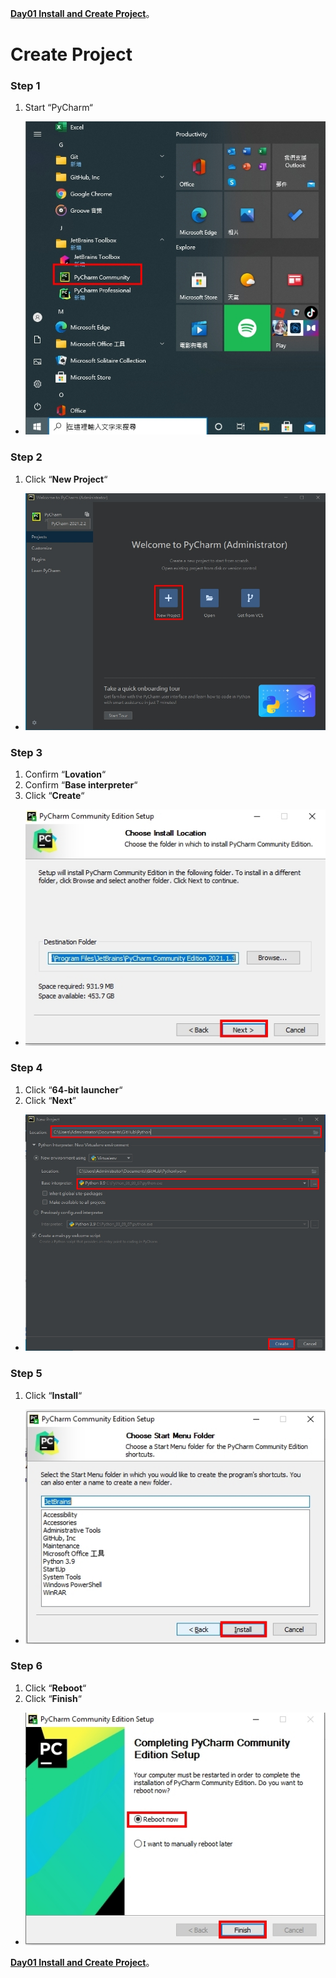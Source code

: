 [**Day01 Install and Create Project**](https://github.com/AdamXu23/Python/tree/main/Day01%20Install%20and%20Create%20Project)。
# Create Project
### Step 1
1.  Start “PyCharm“
*   ![](https://github.com/AdamXu23/Python/blob/main/Day01%20Install%20and%20Create%20Project/Create%20Project/Image/Create%20Project_01.jpg)
### Step 2
1.  Click “**New Project**“
*   ![](https://github.com/AdamXu23/Python/blob/main/Day01%20Install%20and%20Create%20Project/Create%20Project/Image/Create%20Project_02.jpg)
### Step 3
1.  Confirm “**Lovation**“
2.  Confirm “**Base interpreter**“
3.  Click “**Create**“
*   ![](https://github.com/AdamXu23/Python/blob/main/Install/Install%20PyCharm/Image/PyCharm_Install_4.jpg)
### Step 4
1.   Click “**64-bit launcher**“
2.   Click “**Next**”
*   ![](https://github.com/AdamXu23/Python/blob/main/Day01%20Install%20and%20Create%20Project/Create%20Project/Image/Create%20Project_03.jpg)
### Step 5
1.   Click “**Install**“
*   ![](https://github.com/AdamXu23/Python/blob/main/Install/Install%20PyCharm/Image/PyCharm_Install_6.jpg)
### Step 6
1.   Click “**Reboot**“
2.   Click “**Finish**“
*   ![](https://github.com/AdamXu23/Python/blob/main/Install/Install%20PyCharm/Image/PyCharm_Install_7.jpg)

[**Day01 Install and Create Project**](https://github.com/AdamXu23/Python/tree/main/Day01%20Install%20and%20Create%20Project)。
